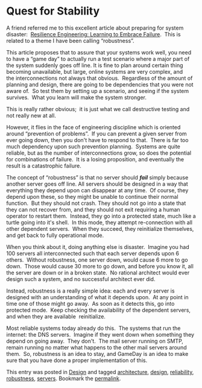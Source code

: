#  Quest for Stability

A friend referred me to this excellent article about preparing for system disaster:  [Resilience Engineering: Learning to Embrace Failure](http://queue.acm.org/detail.cfm?id=2371297).  This is related to a theme I have been calling “robustness”. 

This article proposes that to assure that your systems work well, you need to have a “game day” to actually run a test scenario where a major part of the system suddenly goes off line. It is fine to plan around certain thing becoming unavailable, but large, online systems are very complex, and the interconnections not always that obvious.  Regardless of the amount of planning and design, there are going to be dependencies that you were not aware of.  So test them by setting up a scenario, and seeing if the system survives.  What you learn will make the system stronger. 

This is really rather obvious;  it is just what we call destructive testing and not really new at all.  

However, it flies in the face of engineering discipline which is oriented around “prevention of problems”.  If you can prevent a given server from ever going down, then you don't have to respond to that.  There is far too much dependency upon such prevention planning.  Systems are quite reliable, but as the number of interconnections grow, so does the potential for combinations of failure.  It is a losing proposition, and eventually the result is a catastrophic failure. 

The concept of “robustness” is that no server should **_fail_** simply because another server goes off line. All servers should be designed in a way that everything they depend upon can disappear at any time.  Of course, they depend upon these, so they might be unable to continue their normal function.  But they should not crash. They should not go into a state that they can not recover from, and they should not exit requiring a human operator to restart them.  Instead, they go into a protected state, much like a turtle going into it's shell.  In this mode, they attempt re-connection with all other dependent servers.  When they succeed, they reinitialize themselves, and get back to fully operational mode.  

When you think about it, doing anything else is disaster.  Imagine you had 100 servers all interconnected such that each server depends upon 6 others.  Without robustness, one server down, would cause 6 more to go down.  Those would cause 30 more to go down, and before you know it, all the server are down or in a broken state.  No rational architect would ever design such a system, and no successful architect ever did.  

Instead, robustness is a really simple idea: each and every server is designed with an understanding of what it depends upon.  At any point in time one of those might go away.  As soon as it detects this, go into protected mode.  Keep checking the availability of the dependent servers, and when they are available  reinitialize. 
 
Most reliable systems today already do this.  The systems that run the internet: the DNS servers.  Imagine if they went down when something they depend on going away.  They don't.  The mail server running on SMTP, remain running no matter what happens to the other mail servers around them.  So, robustness is an idea to stay, and GameDay is an idea to make sure that you have done a proper implementation of this.

This entry was posted in [Design](https://agiletribe.purplehillsbooks.com/category/design/) and tagged [architecture](https://agiletribe.purplehillsbooks.com/tag/architecture/), [design](https://agiletribe.purplehillsbooks.com/tag/design/), [reliability](https://agiletribe.purplehillsbooks.com/tag/reliability/), [robustness](https://agiletribe.purplehillsbooks.com/tag/robustness/), [servers](https://agiletribe.purplehillsbooks.com/tag/servers/). Bookmark the [permalink](https://agiletribe.purplehillsbooks.com/2012/11/14/quest-for-stability/ "Permalink to Quest for Stability").